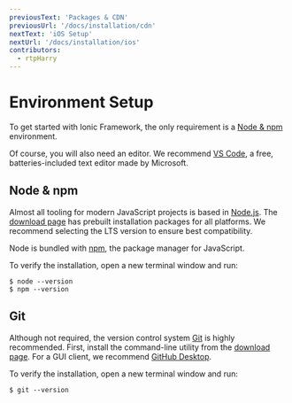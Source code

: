 ```yaml
---
previousText: 'Packages & CDN'
previousUrl: '/docs/installation/cdn'
nextText: 'iOS Setup'
nextUrl: '/docs/installation/ios'
contributors:
  - rtpHarry
---
```


# Environment Setup

To get started with Ionic Framework, the only requirement is a [Node & npm](#node-amp-npm) environment.

Of course, you will also need an editor. We recommend [VS Code](https://code.visualstudio.com/), a free, batteries-included text editor made by Microsoft.

## Node & npm

Almost all tooling for modern JavaScript projects is based in [Node.js](/docs/faq/glossary#node). The [download page](https://nodejs.org/en/download/) has prebuilt installation packages for all platforms. We recommend selecting the LTS version to ensure best compatibility.

Node is bundled with [npm](/docs/faq/glossary#npm), the package manager for JavaScript.

To verify the installation, open a new terminal window and run:

```shell
$ node --version
$ npm --version
```

## Git

Although not required, the version control system [Git](/docs/faq/glossary#git) is highly recommended. First, install the command-line utility from the [download page](https://git-scm.com/downloads). For a GUI client, we recommend [GitHub Desktop](https://desktop.github.com/).

To verify the installation, open a new terminal window and run:

```shell
$ git --version
```